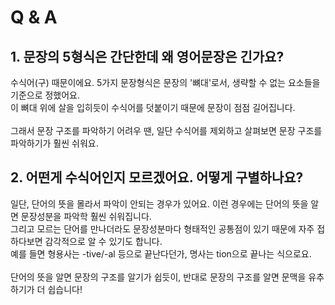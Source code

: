 # Q & A
## 1. 문장의 5형식은 간단한데 왜 영어문장은 긴가요?
수식어(구) 때문이에요. 5가지 문장형식은 문장의 '뼈대'로서, 생략할 수 없는 요소들을 기준으로 정했어요.<br>
이 뼈대 위에 살을 입히듯이 수식어를 덧붙이기 때문에 문장이 점점 길어집니다.<br>
<br>
그래서 문장 구조를 파악하기 어려우 땐, 일단 수식어를 제외하고 살펴보면 문장 구조를 파악하기가 훨씬 쉬워요.<br>

## 2. 어떤게 수식어인지 모르겠어요. 어떻게 구별하나요?
일단, 단어의 뜻을 몰라서 파악이 안되는 경우가 있어요. 이런 경우에는 단어의 뜻을 알면 문장성분을 파악학 훨씬 쉬워집니다.<br>
그리고 모르는 단어를 만나더라도 문장성분마다 형태적인 공통점이 있기 때문에 자주 접하다보면 감각적으로 알 수 있기도 합니다.<br>
예를 들면 형용사는 -tive/-al 등으로 끝난다던가, 명사는 tion으로 끝나는 식으로요.<br>
<br>
단어의 뜻을 알면 문장의 구조를 알기가 쉽듯이, 반대로 문장의 구조를 알면 문맥을 유추하기가 더 쉽습니다!
